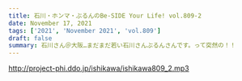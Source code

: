```yaml
---
title: 石川・ホンマ・ぶるんのBe-SIDE Your Life! vol.809-2
date: November 17, 2021
tags: ['2021', 'November 2021', 'vol.809']
draft: false
summary: 石川さん＠大阪…まだまだ若い石川さんぶるんさんです。って突然の！！
---
```


http://project-phi.ddo.jp/ishikawa/ishikawa809_2.mp3